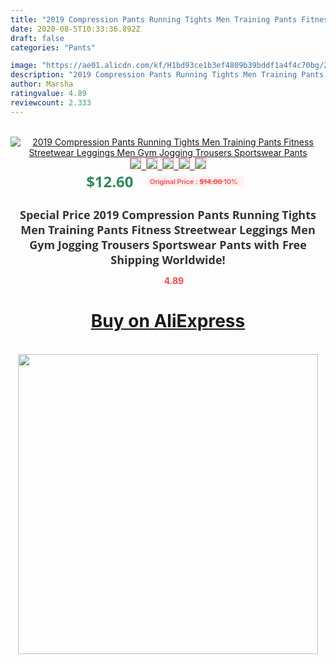 ```yaml
---
title: "2019 Compression Pants Running Tights Men Training Pants Fitness Streetwear Leggings Men Gym Jogging Trousers Sportswear Pants"
date: 2020-08-5T10:33:36.892Z
draft: false
categories: "Pants"

image: "https://ae01.alicdn.com/kf/H1bd93ce1b3ef4809b39bddf1a4f4c70bg/2019-Compression-Pants-Running-Tights-Men-Training-Pants-Fitness-Streetwear-Leggings-Men-Gym-Jogging-Trousers-Sportswear.jpg"
description: "2019 Compression Pants Running Tights Men Training Pants Fitness Streetwear Leggings Men Gym Jogging Trousers Sportswear Pants"
author: Marsha
ratingvalue: 4.89
reviewcount: 2.333
---
```

<br>
<div style="text-align: center;">
<a href="https://s.click.aliexpress.com/e/_9wRo4H" target="_blank" rel="nofollow noopener noreferrer"><img alt="2019 Compression Pants Running Tights Men Training Pants Fitness Streetwear Leggings Men Gym Jogging Trousers Sportswear Pants" class="magnifier-image" src="https://ae01.alicdn.com/kf/H1bd93ce1b3ef4809b39bddf1a4f4c70bg/2019-Compression-Pants-Running-Tights-Men-Training-Pants-Fitness-Streetwear-Leggings-Men-Gym-Jogging-Trousers-Sportswear.jpg_640x640.jpg">
<br>
<img style="border:1px solid salmon" src="https://ae01.alicdn.com/kf/H1bd93ce1b3ef4809b39bddf1a4f4c70bg/2019-Compression-Pants-Running-Tights-Men-Training-Pants-Fitness-Streetwear-Leggings-Men-Gym-Jogging-Trousers-Sportswear.jpg_120x120.jpg">&nbsp;&nbsp;<img style="border:1px solid salmon" src="https://ae01.alicdn.com/kf/HTB1JDU7aizxK1Rjy1zkq6yHrVXav/2019-Compression-Pants-Running-Tights-Men-Training-Pants-Fitness-Streetwear-Leggings-Men-Gym-Jogging-Trousers-Sportswear.jpg_120x120.jpg">&nbsp;&nbsp;<img style="border:1px solid salmon" src="https://ae01.alicdn.com/kf/HTB1qvxaaEzrK1RjSspmq6AOdFXay/2019-Compression-Pants-Running-Tights-Men-Training-Pants-Fitness-Streetwear-Leggings-Men-Gym-Jogging-Trousers-Sportswear.jpg_120x120.jpg">&nbsp;&nbsp;<img style="border:1px solid salmon" src="https://ae01.alicdn.com/kf/HTB1.eI_aiLxK1Rjy0Ffq6zYdVXal/2019-Compression-Pants-Running-Tights-Men-Training-Pants-Fitness-Streetwear-Leggings-Men-Gym-Jogging-Trousers-Sportswear.jpg_120x120.jpg">&nbsp;&nbsp;<img style="border:1px solid salmon" src="https://ae01.alicdn.com/kf/HTB1bFg8afvsK1RjSspdq6AZepXaK/2019-Compression-Pants-Running-Tights-Men-Training-Pants-Fitness-Streetwear-Leggings-Men-Gym-Jogging-Trousers-Sportswear.jpg_120x120.jpg"></a></div><br0>
<div style="text-align: center;"><span style="background-color: white; border: 0px; box-sizing: border-box; color: seagreen; display: inline-block; font-family: &quot;open sans&quot; , &quot;arial&quot; , &quot;helvetica&quot; , sans-serif , &quot;heiti&quot;; font-size: 24px; font-stretch: inherit; font-weight: 700; line-height: inherit; margin: 0px 10px 0px 0px; padding: 0px; vertical-align: middle;">$12.60 </span>
<span style="background: rgb(255 , 241 , 241); border-radius: 3px; border: 0px; box-sizing: border-box; color: #ff4747; display: inline-block; font-family: inherit; font-size: 12px; font-stretch: inherit; font-style: inherit; font-variant: inherit; font-weight: 600; line-height: inherit; margin: 0px; padding: 2px 5px; transform: scale(0.9); vertical-align: middle;">Original Price : <b style="text-decoration: line-through;">$14.00 </b> 10%&nbsp;&nbsp;</span></div>
<h1 style="color: #333333; display: inline-block; font-family: &quot;open sans&quot; , &quot;arial&quot; , &quot;helvetica&quot; , sans-serif , &quot;heiti&quot;; font-size: 18px; font-stretch: inherit; font-weight: 700; text-align: center;">Special Price 2019 Compression Pants Running Tights Men Training Pants Fitness Streetwear Leggings Men Gym Jogging Trousers Sportswear Pants with Free Shipping Worldwide!</h1>
<div style="color: #ff4747; text-align: center;">
<img src="https://4.bp.blogspot.com/-M0ZcTcb-5uY/XleCXlxnR4I/AAAAAAAAAEc/OrjgMkXV1oMQFaCRZj5HQwOCBcu3w1FegCPcBGAYYCw/s1600/star.png" style="height: 15px;">&nbsp;<b>4.89</b></div>
<div class="button_cont" align="center"><a class="buynow_a" href="https://s.click.aliexpress.com/e/_9wRo4H" target="_blank" rel="nofollow noopener noreferrer"><H1>Buy on AliExpress</H1></a></div><br>
<div class="separator" style="clear: both; text-align: center;">
<img src="https://lh3.googleusercontent.com/-pTy5HemUv9M/XlePHvY0dAI/AAAAAAAAAE4/0nX5iRUoIWY8eMW9Dpxeirr157OZliDIgCLcBGAsYHQ/s1600/badge.gif" width="480">
</div>
